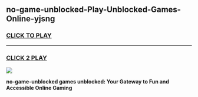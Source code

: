 
## no-game-unblocked-Play-Unblocked-Games-Online-yjsng
<h3>
<a href="https://premium76.site?title=no-game-unblocked&ref=25A">CLICK TO PLAY</a></h3>
<hr>

<h3>
<a href="https://premium76.site?title=no-game-unblocked&ref=25A">CLICK 2 PLAY</a>
  
</h3>

<a href="https://premium76.site?title=no-game-unblocked&ref=25A"><img src="https://clearcache.store/games.png"></a>


**no-game-unblocked games unblocked: Your Gateway to Fun and Accessible Online Gaming**
